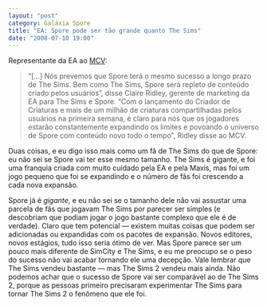 ```yaml
---
layout: "post"
category: Galáxia Spore
title: "EA: Spore pode ser tão grande quanto The Sims"
date: "2008-07-10 19:00"
---
```

Representante da EA ao [MCV](http://www.mcvuk.com/news/31130/Spore-could-be-the-new-Sims-says-EA):

> “[…] Nós prevemos que Spore terá o mesmo sucesso a longo prazo de The Sims. Bem como The Sims, Spore será repleto de conteúdo criado pelos usuários”, disse Claire Ridley, gerente de marketing da EA para The Sims e Spore. “Com o lançamento do Criador de Criaturas e mais de um milhão de criaturas compartilhadas pelos usuários na primeira semana, é claro para nós que os jogadores estarão constantemente expandindo os limites e povoando o universo de Spore com conteúdo novo todo o tempo”, Ridley disse ao MCV.

Duas coisas, e eu digo isso mais como um fã de The Sims do que de Spore: eu não sei se Spore vai ter esse mesmo tamanho. The Sims é gigante, e foi uma franquia criada com muito cuidado pela EA e pela Maxis, mas foi um jogo pequeno que foi se expandindo e o número de fãs foi crescendo a cada nova expansão.

Spore já é _gigante_, e eu não sei se o tamanho dele não vai assustar uma parcela de fãs que jogavam The Sims por parecer ser simples (e descobriam que podiam jogar o jogo bastante complexo que ele é de verdade). Claro que tem potencial — existem muitas coisas que podem ser adicionadas ou expandidas com os pacotes de expansão. Novos editores, novos estágios, tudo isso seria ótimo de ver. Mas Spore parece ser um pouco mais diferente de SimCity e The Sims, e eu me preocupo se o peso do sucesso não vai acabar tornando ele uma decepção. Vale lembrar que The Sims vendeu bastante — mas The Sims 2 vendeu mais ainda. Não podemos achar que o sucesso de Spore vai ser comparável ao de The Sims 2, porque as pessoas primeiro precisaram experimentar The Sims para tornar The Sims 2 o fenômeno que ele foi.
